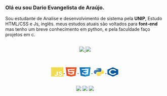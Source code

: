### Olá eu sou Dario Evangelista de Araújo.

Sou estudante de Analise e desenvolvimento de sistema pela **UNIP**, Estudo HTML/CSS e Js, inglês.
meus estudos atuais são voltados para **font-end** mas tenho um breve conhecimento em python, e pela faculdade faço projetos em c.


##

<div align="center">
  <a href="https://github.com/Dario-Evangelista">
  <img height="150em" src="https://github-readme-stats.vercel.app/api?username=Dario-Evangelista&show_icons=true&theme=dark&include_all_commits=true&count_private=true"/>
  <img height="150em" src="https://github-readme-stats.vercel.app/api/top-langs/?username=Dario-Evangelista&layout=compact&langs_count=7&theme=dark">
    
    
 ##
    
 <div style="display: inline_block"><br>
  <img align="center" alt="Dario-Js" height="30" width="40" src="https://raw.githubusercontent.com/devicons/devicon/master/icons/javascript/javascript-plain.svg">
  <img align="center" alt="Dario-HTML" height="30" width="40" src="https://raw.githubusercontent.com/devicons/devicon/master/icons/html5/html5-original.svg">
  <img align="center" alt="Dario-CSS" height="30" width="40" src="https://raw.githubusercontent.com/devicons/devicon/master/icons/css3/css3-original.svg">
  <img align="center" alt="Dario-Python" height="30" width="40" src="https://raw.githubusercontent.com/devicons/devicon/master/icons/python/python-original.svg">
   <img align="center" alt="Dario-C" height="30" width="40" src ="https://raw.githubusercontent.com/devicons/devicon/master/icons/c/c-plain.svg">
</div>
    
   ##
 
<div> 
  
  <a href="https://instagram.com/dario_evangs15" target="_blank"><img src="https://img.shields.io/badge/-Instagram-%23E4405F?style=for-the-badge&logo=instagram&logoColor=white" target="_blank"></a> 
  <a href = "mailto:darioaraujo44@gmail.com"><img src="https://img.shields.io/badge/-Gmail-%23333?style=for-the-badge&logo=gmail&logoColor=white" target="_blank"></a>
  <a href="https://www.linkedin.com/in/dario-evangelista-araujo-94301220b" target="_blank"><img src="https://img.shields.io/badge/-LinkedIn-%230077B5?style=for-the-badge&logo=linkedin&logoColor=white" target="_blank"></a> 
  
</div>
    
    
